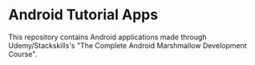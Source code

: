 Android Tutorial Apps
=====================

This repository contains Android applications made through Udemy/Stackskills's "The Complete Android Marshmallow Development Course".
